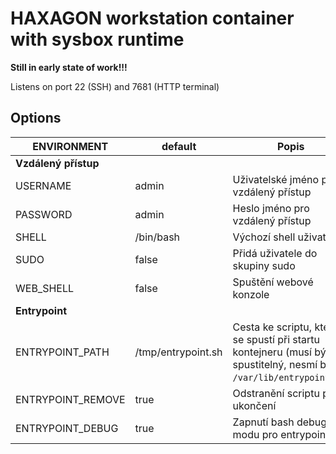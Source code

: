 # HAXAGON workstation container with sysbox runtime

**Still in early state of work!!!**

Listens on port 22 (SSH) and 7681 (HTTP terminal)

## Options

| ENVIRONMENT  | default |Popis |
| - | - | - |
| **Vzdálený přístup** | | |
| USERNAME | admin | Uživatelské jméno pro vzdálený přístup
| PASSWORD | admin | Heslo jméno pro vzdálený přístup
| SHELL | /bin/bash | Výchozí shell uživatele
| SUDO | false | Přidá uživatele do skupiny sudo
| WEB_SHELL | false | Spuštění webové konzole
| **Entrypoint** | | |
| ENTRYPOINT_PATH | /tmp/entrypoint.sh | Cesta ke scriptu, který se spustí při startu kontejneru (musí být spustitelný, nesmí být `/var/lib/entrypoint.sh`)
| ENTRYPOINT_REMOVE | true | Odstranění scriptu po ukončení
| ENTRYPOINT_DEBUG | true | Zapnutí bash debug modu pro entrypoint
